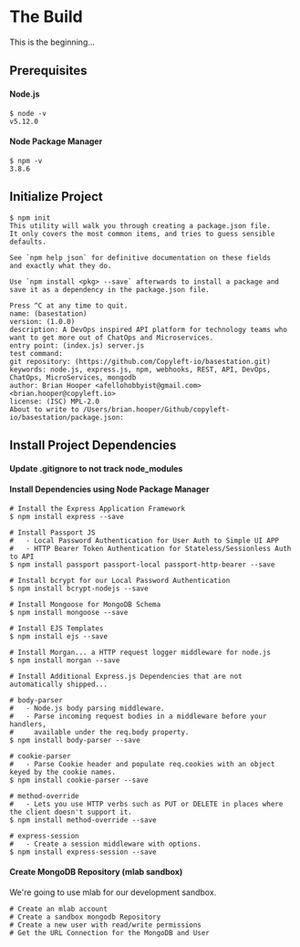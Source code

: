 # The Build
This is the beginning...

## Prerequisites

#### Node.js

    $ node -v
    v5.12.0

#### Node Package Manager

    $ npm -v
    3.8.6


## Initialize Project

    $ npm init
    This utility will walk you through creating a package.json file.
    It only covers the most common items, and tries to guess sensible defaults.

    See `npm help json` for definitive documentation on these fields
    and exactly what they do.

    Use `npm install <pkg> --save` afterwards to install a package and
    save it as a dependency in the package.json file.

    Press ^C at any time to quit.
    name: (basestation)
    version: (1.0.0)
    description: A DevOps inspired API platform for technology teams who want to get more out of ChatOps and Microservices.
    entry point: (index.js) server.js
    test command:
    git repository: (https://github.com/Copyleft-io/basestation.git)
    keywords: node.js, express.js, npm, webhooks, REST, API, DevOps, ChatOps, MicroServices, mongodb
    author: Brian Hooper <afellohobbyist@gmail.com> <brian.hooper@copyleft.io>
    license: (ISC) MPL-2.0
    About to write to /Users/brian.hooper/Github/copyleft-io/basestation/package.json:


## Install Project Dependencies

#### Update .gitignore to not track node_modules

#### Install Dependencies using Node Package Manager

    # Install the Express Application Framework
    $ npm install express --save

    # Install Passport JS
    #   - Local Password Authentication for User Auth to Simple UI APP
    #   - HTTP Bearer Token Authentication for Stateless/Sessionless Auth to API
    $ npm install passport passport-local passport-http-bearer --save

    # Install bcrypt for our Local Password Authentication
    $ npm install bcrypt-nodejs --save

    # Install Mongoose for MongoDB Schema
    $ npm install mongoose --save

    # Install EJS Templates
    $ npm install ejs --save

    # Install Morgan... a HTTP request logger middleware for node.js
    $ npm install morgan --save

    # Install Additional Express.js Dependencies that are not automatically shipped...

    # body-parser
    #   - Node.js body parsing middleware.
    #   - Parse incoming request bodies in a middleware before your handlers,
    #     available under the req.body property.
    $ npm install body-parser --save

    # cookie-parser
    #   - Parse Cookie header and populate req.cookies with an object keyed by the cookie names.
    $ npm install cookie-parser --save

    # method-override
    #   - Lets you use HTTP verbs such as PUT or DELETE in places where the client doesn't support it.
    $ npm install method-override --save

    # express-session
    #   - Create a session middleware with options.
    $ npm install express-session --save


#### Create MongoDB Repository (mlab sandbox)
We're going to use mlab for our development sandbox.

    # Create an mlab account
    # Create a sandbox mongodb Repository
    # Create a new user with read/write permissions
    # Get the URL Connection for the MongoDB and User
